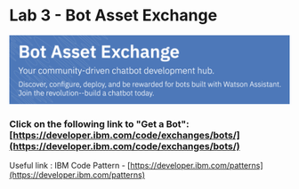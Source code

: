 # Lab 3 - Bot Asset Exchange

![](.gitbook/assets/image%20%2819%29.png)

### Click on the following link to "Get a Bot": [https://developer.ibm.com/code/exchanges/bots/](https://developer.ibm.com/code/exchanges/bots/)

Useful link : IBM Code Pattern - [https://developer.ibm.com/patterns](https://developer.ibm.com/patterns)

